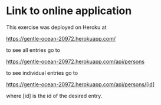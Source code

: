 # Link to online application

This exercise was deployed on Heroku at

https://gentle-ocean-20972.herokuapp.com/

to see all entries go to 

https://gentle-ocean-20972.herokuapp.com/api/persons

to see individual entries go to 

https://gentle-ocean-20972.herokuapp.com/api/persons/[id]

where [id] is the id of the desired entry.